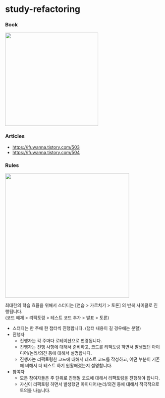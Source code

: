 # study-refactoring

### Book
<img width=300 src="https://user-images.githubusercontent.com/26326015/226294075-8eb43009-e4bf-4ac8-9954-aa5c337bf302.png" />

### Articles
- https://ifuwanna.tistory.com/503
- https://ifuwanna.tistory.com/504

### Rules
<img width=400 src="https://user-images.githubusercontent.com/26326015/226519345-3cf7fdfc-3c95-4301-b81b-519f44c140a5.png" />

최대한의 학습 효율을 위해서 스터디는 [연습 > 가르치기 > 토론] 의 반복 사이클로 진행됩니다.
<br/>(코드 예제 > 리팩토링 > 테스트 코드 추가 > 발표 > 토론)
- 스터디는 한 주에 한 챕터씩 진행합니다. (챕터 내용이 길 경우에는 분할)
- 진행자
  - 진행자는 각 주마다 로테이션으로 변경됩니다.
  - 진행자는 진행 사항에 대해서 준비하고, 코드를 리팩토링 하면서 발생했던 아이디어/논리/의견 등에 대해서 설명합니다.
  - 진행자는 리팩토링한 코드에 대해서 테스트 코드를 작성하고, 어떤 부분이 기존에 비해서 더 테스트 하기 원활해졌는지 설명합니다.
- 참여자
  - 모든 참여자들은 주 단위로 진행될 코드에 대해서 리팩토링을 진행해야 합니다.
  - 자신이 리팩토링 하면서 발생했던 아이디어/논리/의견 등에 대해서 적극적으로 토의를 나눕니다.
